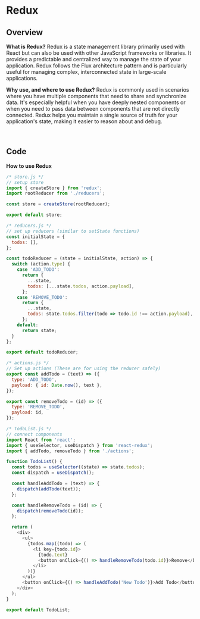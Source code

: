 # Redux

## Overview

**What is Redux?**
Redux is a state management library primarily used with React but can also be used with other JavaScript frameworks or libraries. It provides a predictable and centralized way to manage the state of your application. Redux follows the Flux architecture pattern and is particularly useful for managing complex, interconnected state in large-scale applications.

**Why use, and where to use Redux?**
Redux is commonly used in scenarios where you have multiple components that need to share and synchronize data. It's especially helpful when you have deeply nested components or when you need to pass data between components that are not directly connected. Redux helps you maintain a single source of truth for your application's state, making it easier to reason about and debug.

<br>

## Code

**How to use Redux**
```js
/* store.js */
// setup store
import { createStore } from 'redux';
import rootReducer from './reducers';

const store = createStore(rootReducer);

export default store;
```

```js
/* reducers.js */
// set up reducers (similar to setState functions)
const initialState = {
  todos: [],
};

const todoReducer = (state = initialState, action) => {
  switch (action.type) {
    case 'ADD_TODO':
      return {
        ...state,
        todos: [...state.todos, action.payload],
      };
    case 'REMOVE_TODO':
      return {
        ...state,
        todos: state.todos.filter(todo => todo.id !== action.payload),
      };
    default:
      return state;
  }
};

export default todoReducer;
```

```js
/* actions.js */
// Set up actions (These are for using the reducer safely)
export const addTodo = (text) => ({
  type: 'ADD_TODO',
  payload: { id: Date.now(), text },
});

export const removeTodo = (id) => ({
  type: 'REMOVE_TODO',
  payload: id,
});
```

```js
/* TodoList.js */
// connect components
import React from 'react';
import { useSelector, useDispatch } from 'react-redux';
import { addTodo, removeTodo } from './actions';

function TodoList() {
  const todos = useSelector((state) => state.todos);
  const dispatch = useDispatch();

  const handleAddTodo = (text) => {
    dispatch(addTodo(text));
  };

  const handleRemoveTodo = (id) => {
    dispatch(removeTodo(id));
  };

  return (
    <div>
      <ul>
        {todos.map((todo) => (
          <li key={todo.id}>
            {todo.text}
            <button onClick={() => handleRemoveTodo(todo.id)}>Remove</button>
          </li>
        ))}
      </ul>
      <button onClick={() => handleAddTodo('New Todo')}>Add Todo</button>
    </div>
  );
}

export default TodoList;
```